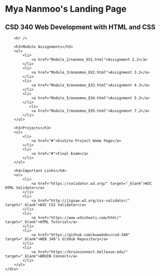 <!DOCTYPE html>
<html lang="en">
<head>
    <meta charset="UTF-8">
    <title>Mya Nanmoo's CSD 340 Landing Page</title>
    <link rel="stylesheet" type="text/css" href="site.css" />
    <link href="https://fonts.googleapis.com/css2?family=Oswald:wght@300;400;500;700&display=swap" rel="stylesheet">

</head>
<body>
    <div id="container">
        <h1>Mya Nanmoo's Landing Page</h1>
        <h2>CSD 340 Web Development with HTML and CSS</h2>

        <hr />

        <h3>Module Assignments</h3>
        <ul>
            <li>
                <a href="Module_2/nanmoo_EX1.html">Assignment 2.2</a>
            </li>
            <li>
                <a href="Module_3/mnanmoo_EX2.html">Assignment 3.2</a>
            </li>
            <li>
                <a href="Module_4/mnanmoo_EX3.html">Assignment 4.3</a>
            </li>      
            <li>
                <a href="Module_5/mnanmoo_EX4.html">Assignment 5.2</a>
            </li>
               <li>
                <a href="Module_7/mnanmoo_EX5.html">Assignment 7.2</a>
            </li> 
        </ul>

        <h3>Projects</h3>
        <ul>
            <li>
                <a href="#">bioSite Project Home Page</a>
            </li>
            <li>
                <a href="#">Final Exam</a>
            </li>
        </ul>

        <h4>Important Links</h4>
        <ul>
            <li>
                <a href="https://validator.w3.org/" target="_blank">W3C HTML Validator</a>
            </li>
            <li>
                <a href="http://jigsaw.w3.org/css-validator/" target="_blank">W3C CSS Validator</a>
            </li>
            <li>
                <a href="https://www.w3schools.com/html/" target="_blank">HTML Tutorial</a>
            </li>
            <li>
                <a href="https://github.com/buwebdev/csd-340" target="_blank">WEB 340's GitHub Repository</a>
            </li>
            <li>
                <a href="https://bruinconnect.bellevue.edu/" target="_blank">BRUIN Connect</a>
            </li>
        </ul>
    </div>
</body>
</html>
